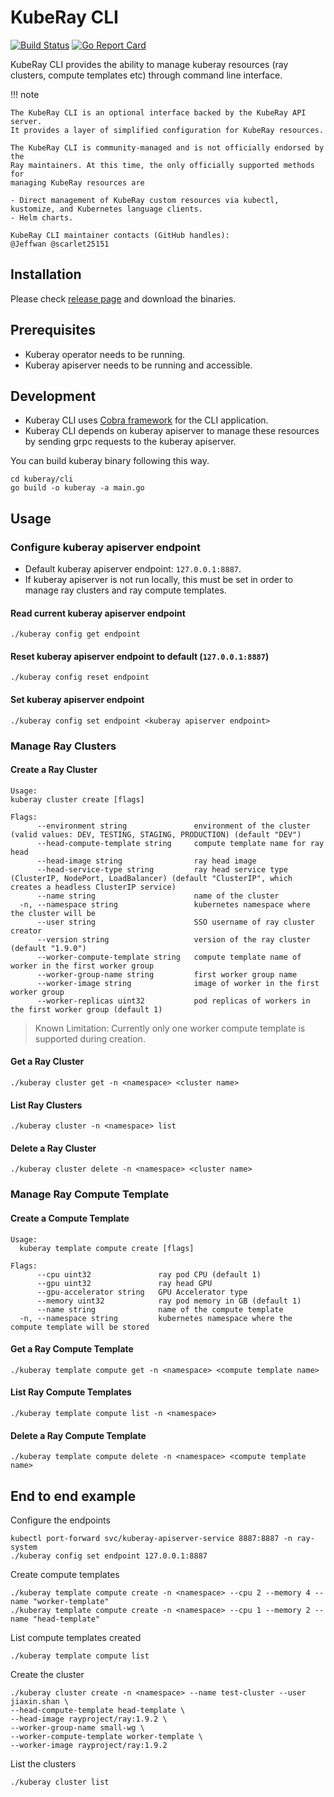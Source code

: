 # KubeRay CLI

[![Build Status](https://github.com/ray-project/kuberay/workflows/Go-build-and-test/badge.svg)](https://github.com/ray-project/kuberay/actions)
[![Go Report Card](https://goreportcard.com/badge/github.com/ray-project/kuberay)](https://goreportcard.com/report/github.com/ray-project/kuberay)

KubeRay CLI provides the ability to manage kuberay resources (ray clusters, compute templates etc) through command line interface.

!!! note

    The KubeRay CLI is an optional interface backed by the KubeRay API server.
    It provides a layer of simplified configuration for KubeRay resources.

    The KubeRay CLI is community-managed and is not officially endorsed by the
    Ray maintainers. At this time, the only officially supported methods for
    managing KubeRay resources are

    - Direct management of KubeRay custom resources via kubectl, kustomize, and Kubernetes language clients.
    - Helm charts.

    KubeRay CLI maintainer contacts (GitHub handles):
    @Jeffwan @scarlet25151

## Installation

Please check [release page](https://github.com/ray-project/kuberay/releases) and download the binaries.

## Prerequisites

- Kuberay operator needs to be running.
- Kuberay apiserver needs to be running and accessible.

## Development

- Kuberay CLI uses [Cobra framework](https://github.com/spf13/cobra) for the CLI application.
- Kuberay CLI depends on kuberay apiserver to manage these resources by sending grpc requests to the kuberay apiserver.

You can build kuberay binary following this way.

```
cd kuberay/cli
go build -o kuberay -a main.go
```

## Usage

### Configure kuberay apiserver endpoint

- Default kuberay apiserver endpoint: `127.0.0.1:8887`.
- If kuberay apiserver is not run locally, this must be set in order to manage ray clusters and ray compute templates.

#### Read current kuberay apiserver endpoint

`./kuberay config get endpoint`

#### Reset kuberay apiserver endpoint to default (`127.0.0.1:8887`)

`./kuberay config reset endpoint`

#### Set kuberay apiserver endpoint

`./kuberay config set endpoint <kuberay apiserver endpoint>`

### Manage Ray Clusters

#### Create a Ray Cluster

```
Usage:
kuberay cluster create [flags]

Flags:
      --environment string               environment of the cluster (valid values: DEV, TESTING, STAGING, PRODUCTION) (default "DEV")
      --head-compute-template string     compute template name for ray head
      --head-image string                ray head image
      --head-service-type string         ray head service type (ClusterIP, NodePort, LoadBalancer) (default "ClusterIP", which creates a headless ClusterIP service)
      --name string                      name of the cluster
  -n, --namespace string                 kubernetes namespace where the cluster will be
      --user string                      SSO username of ray cluster creator
      --version string                   version of the ray cluster (default "1.9.0")
      --worker-compute-template string   compute template name of worker in the first worker group
      --worker-group-name string         first worker group name
      --worker-image string              image of worker in the first worker group
      --worker-replicas uint32           pod replicas of workers in the first worker group (default 1)
```

> Known Limitation: Currently only one worker compute template is supported during creation.

#### Get a Ray Cluster

`./kuberay cluster get -n <namespace> <cluster name>`

#### List Ray Clusters

`./kuberay cluster -n <namespace> list`

#### Delete a Ray Cluster

`./kuberay cluster delete -n <namespace> <cluster name>`

### Manage Ray Compute Template

#### Create a Compute Template
```
Usage:
  kuberay template compute create [flags]

Flags:
      --cpu uint32               ray pod CPU (default 1)
      --gpu uint32               ray head GPU
      --gpu-accelerator string   GPU Accelerator type
      --memory uint32            ray pod memory in GB (default 1)
      --name string              name of the compute template
  -n, --namespace string         kubernetes namespace where the compute template will be stored

```

#### Get a Ray Compute Template
`./kuberay template compute get -n <namespace> <compute template name>`

#### List Ray Compute Templates
`./kuberay template compute list -n <namespace>`

#### Delete a Ray Compute Template
`./kuberay template compute delete -n <namespace> <compute template name>`

## End to end example

Configure the endpoints

```
kubectl port-forward svc/kuberay-apiserver-service 8887:8887 -n ray-system
./kuberay config set endpoint 127.0.0.1:8887
```

Create compute templates

```
./kuberay template compute create -n <namespace> --cpu 2 --memory 4 --name "worker-template"
./kuberay template compute create -n <namespace> --cpu 1 --memory 2 --name "head-template"
```

List compute templates created

```
./kuberay template compute list
```

Create the cluster

```
./kuberay cluster create -n <namespace> --name test-cluster --user jiaxin.shan \
--head-compute-template head-template \
--head-image rayproject/ray:1.9.2 \
--worker-group-name small-wg \
--worker-compute-template worker-template \
--worker-image rayproject/ray:1.9.2
```

List the clusters

```
./kuberay cluster list
```

